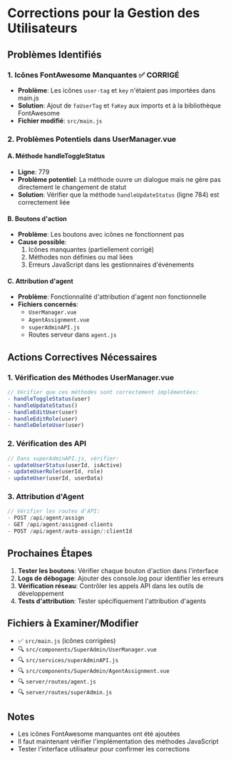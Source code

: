 # Corrections pour la Gestion des Utilisateurs

## Problèmes Identifiés

### 1. Icônes FontAwesome Manquantes ✅ CORRIGÉ
- **Problème**: Les icônes `user-tag` et `key` n'étaient pas importées dans main.js
- **Solution**: Ajout de `faUserTag` et `faKey` aux imports et à la bibliothèque FontAwesome
- **Fichier modifié**: `src/main.js`

### 2. Problèmes Potentiels dans UserManager.vue

#### A. Méthode handleToggleStatus
- **Ligne**: 779
- **Problème potentiel**: La méthode ouvre un dialogue mais ne gère pas directement le changement de statut
- **Solution**: Vérifier que la méthode `handleUpdateStatus` (ligne 784) est correctement liée

#### B. Boutons d'action
- **Problème**: Les boutons avec icônes ne fonctionnent pas
- **Cause possible**: 
  1. Icônes manquantes (partiellement corrigé)
  2. Méthodes non définies ou mal liées
  3. Erreurs JavaScript dans les gestionnaires d'événements

#### C. Attribution d'agent
- **Problème**: Fonctionnalité d'attribution d'agent non fonctionnelle
- **Fichiers concernés**: 
  - `UserManager.vue`
  - `AgentAssignment.vue`
  - `superAdminAPI.js`
  - Routes serveur dans `agent.js`

## Actions Correctives Nécessaires

### 1. Vérification des Méthodes UserManager.vue
```javascript
// Vérifier que ces méthodes sont correctement implémentées:
- handleToggleStatus(user)
- handleUpdateStatus()
- handleEditUser(user)
- handleEditRole(user)
- handleDeleteUser(user)
```

### 2. Vérification des API
```javascript
// Dans superAdminAPI.js, vérifier:
- updateUserStatus(userId, isActive)
- updateUserRole(userId, role)
- updateUser(userId, userData)
```

### 3. Attribution d'Agent
```javascript
// Vérifier les routes d'API:
- POST /api/agent/assign
- GET /api/agent/assigned-clients
- POST /api/agent/auto-assign/:clientId
```

## Prochaines Étapes

1. **Tester les boutons**: Vérifier chaque bouton d'action dans l'interface
2. **Logs de débogage**: Ajouter des console.log pour identifier les erreurs
3. **Vérification réseau**: Contrôler les appels API dans les outils de développement
4. **Tests d'attribution**: Tester spécifiquement l'attribution d'agents

## Fichiers à Examiner/Modifier

- ✅ `src/main.js` (icônes corrigées)
- 🔍 `src/components/SuperAdmin/UserManager.vue`
- 🔍 `src/services/superAdminAPI.js`
- 🔍 `src/components/SuperAdmin/AgentAssignment.vue`
- 🔍 `server/routes/agent.js`
- 🔍 `server/routes/superAdmin.js`

## Notes
- Les icônes FontAwesome manquantes ont été ajoutées
- Il faut maintenant vérifier l'implémentation des méthodes JavaScript
- Tester l'interface utilisateur pour confirmer les corrections